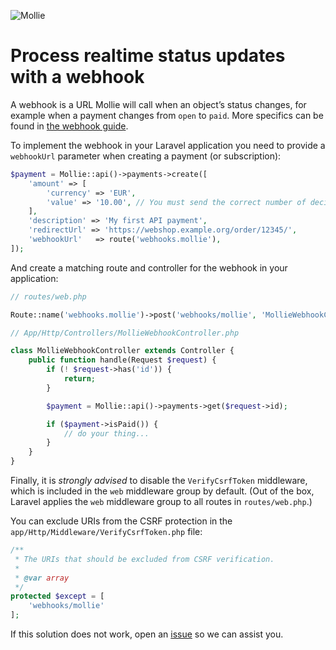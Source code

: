![Mollie](https://www.mollie.nl/files/Mollie-Logo-Style-Small.png)

# Process realtime status updates with a webhook
A webhook is a URL Mollie will call when an object’s status changes, for example when a payment changes from `open` to `paid`. More specifics can be found in [the webhook guide](https://docs.mollie.com/guides/webhooks).

To implement the webhook in your Laravel application you need to provide a `webhookUrl` parameter when creating a payment (or subscription):

```php
$payment = Mollie::api()->payments->create([
    'amount' => [
        'currency' => 'EUR',
        'value' => '10.00', // You must send the correct number of decimals, thus we enforce the use of strings
    ],
    'description' => 'My first API payment',
    'redirectUrl' => 'https://webshop.example.org/order/12345/',
    'webhookUrl'   => route('webhooks.mollie'),
]);
```

And create a matching route and controller for the webhook in your application:

```php
// routes/web.php

Route::name('webhooks.mollie')->post('webhooks/mollie', 'MollieWebhookController@handle');
```

```php
// App/Http/Controllers/MollieWebhookController.php

class MollieWebhookController extends Controller {
    public function handle(Request $request) {
        if (! $request->has('id')) {
            return;
        }

        $payment = Mollie::api()->payments->get($request->id);

        if ($payment->isPaid()) {
            // do your thing...
        }
    }
}
```

Finally, it is _strongly advised_ to disable the `VerifyCsrfToken` middleware, which is included in the `web` middleware group by default. (Out of the box, Laravel applies the `web` middleware group to all routes in `routes/web.php`.)

You can exclude URIs from the CSRF protection in the `app/Http/Middleware/VerifyCsrfToken.php` file:

```php
/**
 * The URIs that should be excluded from CSRF verification.
 *
 * @var array
 */
protected $except = [
    'webhooks/mollie'
];
```

If this solution does not work, open an [issue](https://github.com/mollie/laravel-mollie/issues) so we can assist you.
